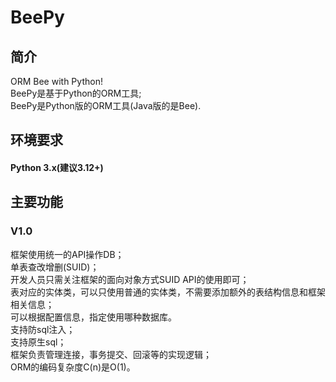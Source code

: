 # BeePy

## 简介
ORM Bee with Python!  
BeePy是基于Python的ORM工具;  
BeePy是Python版的ORM工具(Java版的是Bee).  

## 环境要求  
#### Python 3.x(建议3.12+)   

## 主要功能
### **V1.0**
框架使用统一的API操作DB；  
单表查改增删(SUID)；   
开发人员只需关注框架的面向对象方式SUID API的使用即可；  
表对应的实体类，可以只使用普通的实体类，不需要添加额外的表结构信息和框架相关信息；  
可以根据配置信息，指定使用哪种数据库。  
支持防sql注入；  
支持原生sql；  
框架负责管理连接，事务提交、回滚等的实现逻辑；  
ORM的编码复杂度C(n)是O(1)。




